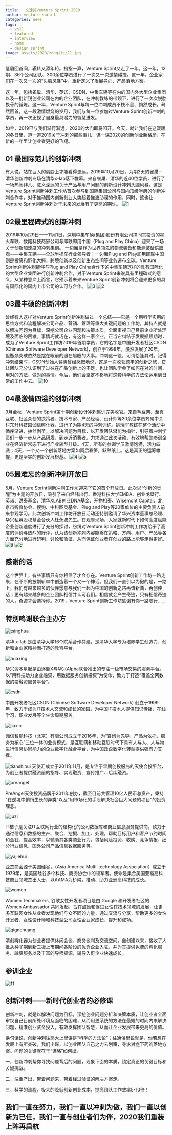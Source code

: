 ```yaml
---
title: 一文速览Venture Sprint 2019
author: venture-sprint
categories: news
tags:
  - vs11
  - featured
  - interview
  - home
  - design sprint
image: assets/2020/zongjie/21.jpg
---
```

低眉回首间，辗转又添年轮。掐指一算，Venture Sprint又走了一年。这一年，12期、36个公司团队、300余位学员进行了一次又一次激情碰撞。这一年，企业家们在一次又一次的“头脑风暴”中，重新定义了发展导向、产品落地方案。

这一年，包括雀巢、清华、英诺、CSDN、中集车辆等在内的国内外大型企业集团以及一批新锐创业公司在内的企业团队，在冲刺教练的带领下，进行了一次次脱胎换骨的锤炼。这一年，Venture Sprint与每一位冲刺成员不枝不蔓、悄然成长。蓦然回首，这一段激情燃烧的岁月，我们与每一位参加过Venture Sprint创新冲刺的学员，再一次正视了自身最具潜力的智慧迸发。

如今，2019已与我们渐行渐远，2020的大门即将叩开。今天，就让我们在这暖暖的冬日里，道一道2019关于冲刺的那些事儿，谋一谋2020的创新创业新格局，在新的一年里让创业者更好的飞翔。

## 01 最国际范儿的创新冲刺

  有人说，站在巨人的肩膀上才能看得更远。2019年10月20日，为期2天的雀巢－清华创新冲刺专场在清华x-lab落下帷幕。来自雀巢、清华的近40位学员，进行了一场热闹非凡、意义深远的关于产品与用户问题的创新设计冲刺头脑风暴。这是Venture Sprint创新冲刺工作坊首次参与到国际集团公司与国内顶级学府的创新冲刺合作中，对于推动国内创新创业大势起着推波助澜的作用，同时，这也让Venture Sprint创新冲刺对于未来的发展有了更高的期许。
![1](/assets/2020/zongjie/1.jpg)

## 02最里程碑式的创新冲刺

  2019年10月29日——11月1日，深圳中集车辆(集团)股份有限公司携同其投资的星火车联、数翔科技两家公司与即联即用中国（Plug and Play China）迎来了一场关于创新加速度的冲刺集训。
  一边厢是作为世界领先的物流装备和能源装备供应商——中集车辆——全球半挂车行业领导者；一边厢Plug and Play即用即联中国则是投资和孵化大鳄，跨境创新以及创新生态空间等业务遍布全球。Venture Sprint创新冲刺能够与Plug and Play China合作下的中集车辆这样的具有国际化的大型企业集团进行创新冲刺合作，对于Venture Sprint来说具有里程碑式的意义，从某种意义上而言，它预示着未来Venture Sprint创新冲刺将会迎来更多的具有国际化的国内上市公司的认可与合作。
![3](/assets/2020/zongjie/3.jpg)
![2](/assets/2020/zongjie/2.jpg)

## 03最丰硕的创新冲刺

  曾经有人这样对Venture Sprint创新冲刺做过一个总结——它是一个用科学实用的思维方式和流程解决公司产品、营销、管理等重大关键问题的工作坊，其特点就是以解决问题为目标，深挖公司企业问题和决策本质，全面审视自己目前企业所处环境及面临的困难。事情巧就巧在，有这样一家企业，正当它纠结于发展瓶颈期时，成为了Venture Sprint工作坊2019年首期学员，它的名字是中国开发者社区CSDN (Chinese Software Developer Network)，创立于1999年。虽然发展了20年，但瓶颈突破依然是摆在眼前的迫在眉睫的大事。冲刺这一役，可谓恰逢其时。记得冲刺结束时，CSDN创始人蒋涛曾经感慨地说，这是一次收获颇丰的创新之旅，它让团队充分认识到了过往在产品创新上的不足，也让团队学会了如何在对的时间、用对的方法、做对的事情。今后，他们会坚定不移地将这套科学的方法论运用到日常的工作中去。
![10](/assets/2020/zongjie/10.jpg)

## 04最激情四溢的创新冲刺

  9月金秋，Venture Sprint第十期创新设计冲刺集训完美收官。来自毛豆网、至真互联、社区众创的决策者、技术专家、产品经理、设计师等20余位学员齐聚中关村东升科技园伽信孵化器，进行了为期4天的冲刺训练。姚瑞军教练在整个活动中循序渐进，抽丝剥茧，以解决问题为目标，以开发团队潜能为指针，引导着冲刺学员们一步一步从产品研发，到走近消费者。力求通过此次活动，有效地帮助参训企业在经济新常态下进行产业转型升级。4天，所有的参训学员激情饱满，活力四溅；4天，一个又一个创新落地方案如雨后春笋，跃然纸上。这是真正的运筹帷幄，更是坚实的创新发展根基。
![4](/assets/2020/zongjie/4.jpg)
![5](/assets/2020/zongjie/5.jpg)

## 05最难忘的创新冲刺开放日

  5月，Venture Sprint创新冲刺工作坊迎来了它的首个开放日。此次以“创新的觉醒”为主题的开放日，吸引了来自经纬出行、香港科技大学EMBA、创业戈壁行、英诺、洪泰基金、清华XLAB创业DNA基金、开物相泰、Wisemont Capital、北京市孵育协会、搜狗、中科图灵基金、Plug and Play等20家单位的主要负责人前来参观学习。此次创新冲刺工作坊开放日活动还特别邀请了华兴资本董事总经理、华兴私募股权基金合伙人杜永波先生。在观摩现场，大家就新时代下如何高度赋能企业创新速度进行了充分的探讨，纷纷对Venture Sprint创新冲刺工作坊给予了高度的评价与热烈的好评，认为该创新冲刺内容能够在策略、方向、用户、产品等各方面充分地进行研判、讨论和验证，从而保证创业者在创业的路上能够走得更好。
![6](/assets/2020/zongjie/6.jpg)
![9](/assets/2020/zongjie/9.jpg)

## 感谢的话
这个世界上，有些事情只有你相信了才会存在。Venture Sprint创新工作坊一路走来，在不断的披荆斩棘中创造着一个又一个神话。但我们一直引以为傲的是，一路上，我们有越来越多的伙伴愿意与我们一起为中国的创新之路再谱新曲，再创佳话；更有越来越多的企业团队相信并认可我们。相信就会产生奇迹，只有相信奇迹的人，奇迹才会选择你。2019，Venture Sprint创新工作坊感谢有你一路随行……

## 特别鸣谢联合主办方

![tsinghua](/assets/2020/zongjie/tsinghua.jpg)

清华 x-lab 是由清华大学16个院系合作共建，是清华大学专为培养学生创造力、创新和企业家精神而打造的教育平台。

![huaxing](/assets/2020/zongjie/huaxing.jpg)

华兴资本星起是由逐鹿X与华兴Alpha联合推出的专注一级市场交易的服务平台。以“用科技助力企业融资，用数据服务创新投资”为使命，致力于打造“覆盖全网数据的投融资服务平台”。

![csdn](/assets/2020/zongjie/csdn.jpg)

中国开发者社区CSDN (Chinese Software Developer Network) 创立于1999年，致力于成为IT技术人交流和成长的家园。为中国IT技术人提供知识传播、在线学习、职业发展等全生命周期服务。

![jiaxin](/assets/2020/zongjie/jiaxin.jpg)

伽信智能科技（北京）有限公司成立于2016年，为“咨询为先导，产品为依托，服务为核心”三位一体的业务模式，是互联网和移动互联时代下具有人与人、人与物进行信息协同能力的企业数字化融合平台，为中国政企数字化转型提供强有力支撑。

![tianshihui](/assets/2020/zongjie/tianshihui.png)
天使汇成立于2011年11月，是专注于早期创投服务的天使合投平台，为创业者提供融资前的指导、实现融资、宣传推广、后续融资。

![preangel](/assets/2020/zongjie/preangel.jpg)

PreAngel天使投资品牌于2011年创办，截至目前共管理10亿人民币总资产，秉持 “在逆境中悄悄生长的异类”以及“用市场化的手段解决社会巨大问题的项目”的投资理念。

![juzi](/assets/2020/zongjie/juzi.png)

IT桔子是关注IT互联网行业的结构化的公司数据库和商业信息服务提供商，致力于通过信息和数据的生产、聚合、挖掘、加工、处理，帮助目标用户和客户节约时间和金钱、提高效率，以辅助其各类商业行为，包括风险投资、收购、竞争情报、细分行业信息、国外公司产品信息数据服务等。

![yajiehui](/assets/2020/zongjie/yajiehui.png)

亚杰商会源于美国硅谷，（Asia America Multi-technology Association）成立于1979年，是美国硅谷多个科技、商务协会中的领军者。使命是集合美国亚裔高科技商业领域杰出人士，以AAMA为桥梁，推动、助力亚洲高科技的成长。

![women](/assets/2020/zongjie/women.jpg)

Women Techmakers, 谷歌女性开发者项目是由 Google 和开发者社区的 Women Ambassador 共同发起，旨在鼓励和促进女性在技术领域的发展，让更多互联网女性从业者发现他们与众不同的力量，通过交流与分享，帮助更多的女性开发者、女性设计师和科技型公司女性企业家成长、提升和成功。

![qignchuang](/assets/2020/zongjie/qignchuang.jpg)

清创孵化器为创业者提供休闲会谈、商务谈判及交流空间。自创建以来，接收了大批从种子期到新三板上市期间各阶段的优秀企业入驻，并为其提供免费的孵化服务、融资服务以及丰富的导师资源，辅导入孵企业快速成长。

## 参训企业

![11](/assets/2020/zongjie/11.jpg)

## 创新冲刺——新时代创业者的必修课

创新冲刺，就是以解决问题为目标，深挖创业问题分析和决策本质，让创业者全面审视自己目前所处环境及面临的困难，从而用更系统的方法在最短的时间内来解决问题，精准创业资金投入，有效发挥团队智慧，从而让企业发展带来更高的价值。

换句话说，创新冲刺往高大上里讲是“科学的方法论”；往通俗里说就是，你若想在发展上有所突破，我们出谋，以创业团队自己之力去划策，寻求对症下药的落地方案。问题的关键就在于“谋略”如何出。

一，创新冲刺帮你寻找问题背后的问题，现象下面的本质，锁定真正的关键目标和关键挑战。

二，注重产出，带着问题来，带着经过验证的解决方案走。

三，科学的流程，极大的降低创新创业成本，提高团队工作效率5-10倍！

## 我们一直在努力，我们一直以冲刺为傲，我们一直以创新为已任，我们一直与创业者们为伴，2020我们重装上阵再启航
